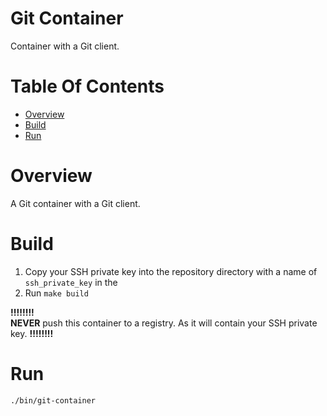# Git Container
Container with a Git client.

# Table Of Contents
- [Overview](#overview)
- [Build](#build)
- [Run](#run)

# Overview
A Git container with a Git client.  

# Build
1. Copy your SSH private key into the repository directory with a name 
   of `ssh_private_key` in the 
2. Run `make build`

**!!!!!!!!**  
**NEVER** push this container to a registry. As it will contain your SSH
private key.
**!!!!!!!!**  

# Run
```
./bin/git-container
```

